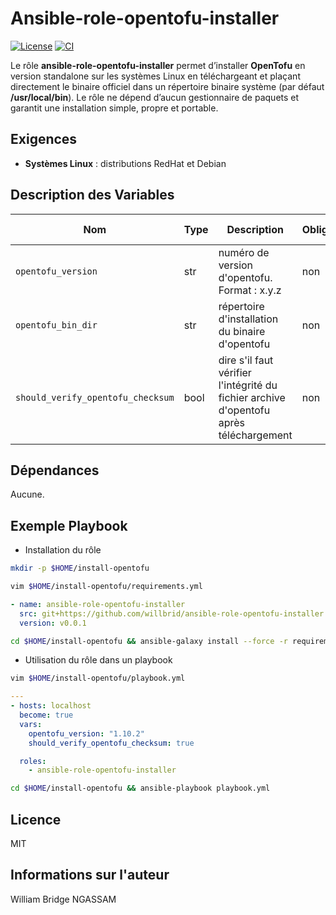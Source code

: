 # Ansible-role-opentofu-installer

[![License](https://img.shields.io/badge/license-MIT-blue.svg)](https://github.com/willbrid/ansible-role-opentofu-installer/blob/main/LICENSE) [![CI](https://github.com/willbrid/ansible-role-opentofu-installer/actions/workflows/ci.yml/badge.svg)](https://github.com/willbrid/ansible-role-opentofu-installer/actions/workflows/ci.yml)

Le rôle **ansible-role-opentofu-installer** permet d’installer **OpenTofu** en version standalone sur les systèmes Linux en téléchargeant et plaçant directement le binaire officiel dans un répertoire binaire système (par défaut **/usr/local/bin**). Le rôle ne dépend d’aucun gestionnaire de paquets et garantit une installation simple, propre et portable.

## Exigences

- **Systèmes Linux** : distributions RedHat et Debian

## Description des Variables

|Nom|Type|Description|Obligatoire|Valeur par défaut|
|---|----|-----------|-----------|-----------------|
`opentofu_version`|str|numéro de version d'opentofu. Format : x.y.z|non|`"1.10.2"`
`opentofu_bin_dir`|str|répertoire d'installation du binaire d'opentofu|non|`"/usr/local/bin"`
`should_verify_opentofu_checksum`|bool|dire s'il faut vérifier l'intégrité du fichier archive d'opentofu après téléchargement|non|`true`

## Dépendances

Aucune.

## Exemple Playbook

- Installation du rôle

```bash
mkdir -p $HOME/install-opentofu
```

```bash
vim $HOME/install-opentofu/requirements.yml
```

```yaml
- name: ansible-role-opentofu-installer
  src: git+https://github.com/willbrid/ansible-role-opentofu-installer.git
  version: v0.0.1
```

```bash
cd $HOME/install-opentofu && ansible-galaxy install --force -r requirements.yml
```

- Utilisation du rôle dans un playbook

```bash
vim $HOME/install-opentofu/playbook.yml
```

```yaml
---
- hosts: localhost
  become: true
  vars:
    opentofu_version: "1.10.2"
    should_verify_opentofu_checksum: true

  roles:
    - ansible-role-opentofu-installer
```

```bash
cd $HOME/install-opentofu && ansible-playbook playbook.yml
```

## Licence

MIT

## Informations sur l'auteur

William Bridge NGASSAM
